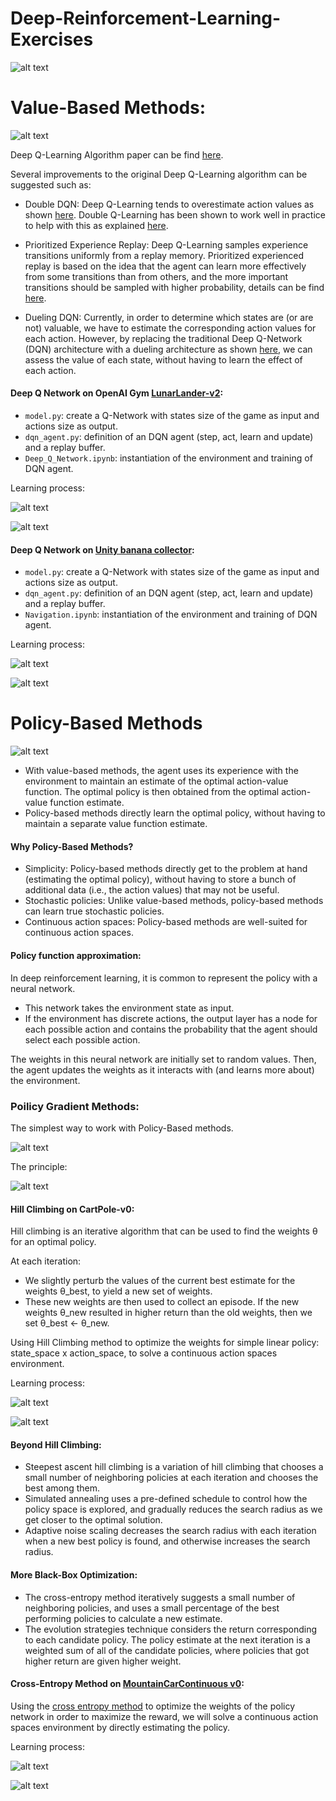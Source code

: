 # Deep-Reinforcement-Learning-Exercises

![alt text](Images/value_bm.png)

# Value-Based Methods:

![alt text](Images/dqn_algo.png)

Deep Q-Learning Algorithm paper can be find [here](https://web.stanford.edu/class/psych209/Readings/MnihEtAlHassibis15NatureControlDeepRL.pdf).

Several improvements to the original Deep Q-Learning algorithm can be suggested such as:

- Double DQN: Deep Q-Learning tends to overestimate action values as shown [here](https://www.ri.cmu.edu/pub_files/pub1/thrun_sebastian_1993_1/thrun_sebastian_1993_1.pdf). Double Q-Learning has been shown to work well in practice to help with this as explained [here](https://arxiv.org/abs/1509.06461).

- Prioritized Experience Replay: Deep Q-Learning samples experience transitions uniformly from a replay memory. Prioritized experienced replay is based on the idea that the agent can learn more effectively from some transitions than from others, and the more important transitions should be sampled with higher probability, details can be find [here](https://arxiv.org/abs/1511.05952).

- Dueling DQN: Currently, in order to determine which states are (or are not) valuable, we have to estimate the corresponding action values for each action. However, by replacing the traditional Deep Q-Network (DQN) architecture with a dueling architecture as shown [here](https://arxiv.org/abs/1511.06581), we can assess the value of each state, without having to learn the effect of each action.


#### Deep Q Network on OpenAI Gym [LunarLander-v2](https://gym.openai.com/envs/LunarLander-v2/):

- `model.py`: create a Q-Network with states size of the game as input and actions size as output.
- `dqn_agent.py`: definition of an DQN agent (step, act, learn and update) and a replay buffer.
- `Deep_Q_Network.ipynb`: instantiation of the environment and training of DQN agent.

Learning process:

![alt text](Images/learninglunar.png)

![alt text](Images/LunarLander-v2.png)


#### Deep Q Network on [Unity banana collector](https://github.com/Unity-Technologies/ml-agents/blob/master/docs/Learning-Environment-Examples.md):

- `model.py`: create a Q-Network with states size of the game as input and actions size as output.
- `dqn_agent.py`: definition of an DQN agent (step, act, learn and update) and a replay buffer.
- `Navigation.ipynb`: instantiation of the environment and training of DQN agent.

Learning process:

![alt text](Images/learningbanana.png)

![alt text](Images/banana.jpeg)


# Policy-Based Methods

![alt text](Images/policy_bm.png)

- With value-based methods, the agent uses its experience with the environment to maintain an estimate of the optimal action-value function. The optimal policy is then obtained from the optimal action-value function estimate.
- Policy-based methods directly learn the optimal policy, without having to maintain a separate value function estimate.

#### Why Policy-Based Methods?

- Simplicity: Policy-based methods directly get to the problem at hand (estimating the optimal policy), without having to store a bunch of additional data (i.e., the action values) that may not be useful.
- Stochastic policies: Unlike value-based methods, policy-based methods can learn true stochastic policies.
- Continuous action spaces: Policy-based methods are well-suited for continuous action spaces.

#### Policy function approximation: 

In deep reinforcement learning, it is common to represent the policy with a neural network.
- This network takes the environment state as input.
- If the environment has discrete actions, the output layer has a node for each possible action and contains the probability that the agent should select each possible action.

The weights in this neural network are initially set to random values. Then, the agent updates the weights as it interacts with (and learns more about) the environment.

### Poilicy Gradient Methods:

The simplest way to work with Policy-Based methods.

![alt text](Images/pol_bas.png)

The principle:

![alt text](Images/pol_grad.png)

#### Hill Climbing on CartPole-v0:

Hill climbing is an iterative algorithm that can be used to find the weights θ for an optimal policy.

At each iteration:

- We slightly perturb the values of the current best estimate for the weights θ_best, to yield a new set of weights.
- These new weights are then used to collect an episode. If the new weights θ_new resulted in higher return than the old weights, then we set θ_best ← θ_new.

Using Hill Climbing method to optimize the weights for simple linear policy: state_space x action_space, to solve a continuous action spaces environment.

Learning process:

![alt text](Images/hillscore.png)

![alt text](Images/hillagent.png)

#### Beyond Hill Climbing:

- Steepest ascent hill climbing is a variation of hill climbing that chooses a small number of neighboring policies at each iteration and chooses the best among them.
- Simulated annealing uses a pre-defined schedule to control how the policy space is explored, and gradually reduces the search radius as we get closer to the optimal solution.
- Adaptive noise scaling decreases the search radius with each iteration when a new best policy is found, and otherwise increases the search radius.

#### More Black-Box Optimization:

- The cross-entropy method iteratively suggests a small number of neighboring policies, and uses a small percentage of the best performing policies to calculate a new estimate.
- The evolution strategies technique considers the return corresponding to each candidate policy. The policy estimate at the next iteration is a weighted sum of all of the candidate policies, where policies that got higher return are given higher weight.

#### Cross-Entropy Method on [MountainCarContinuous v0](https://github.com/openai/gym/wiki/MountainCarContinuous-v0):

Using the [cross entropy method](https://en.wikipedia.org/wiki/Cross-entropy_method) to optimize the weights of the policy network in order to maximize the reward, we will solve a continuous action spaces environment by directly estimating the policy.

Learning process:

![alt text](Images/cem.png)

![alt text](Images/mountain.jpg)

